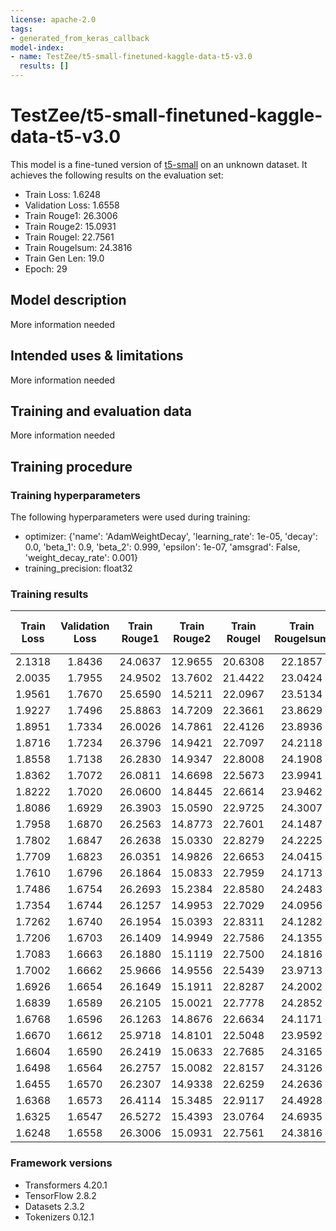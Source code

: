 ```yaml
---
license: apache-2.0
tags:
- generated_from_keras_callback
model-index:
- name: TestZee/t5-small-finetuned-kaggle-data-t5-v3.0
  results: []
---
```


<!-- This model card has been generated automatically according to the information Keras had access to. You should
probably proofread and complete it, then remove this comment. -->

# TestZee/t5-small-finetuned-kaggle-data-t5-v3.0

This model is a fine-tuned version of [t5-small](https://huggingface.co/t5-small) on an unknown dataset.
It achieves the following results on the evaluation set:
- Train Loss: 1.6248
- Validation Loss: 1.6558
- Train Rouge1: 26.3006
- Train Rouge2: 15.0931
- Train Rougel: 22.7561
- Train Rougelsum: 24.3816
- Train Gen Len: 19.0
- Epoch: 29

## Model description

More information needed

## Intended uses & limitations

More information needed

## Training and evaluation data

More information needed

## Training procedure

### Training hyperparameters

The following hyperparameters were used during training:
- optimizer: {'name': 'AdamWeightDecay', 'learning_rate': 1e-05, 'decay': 0.0, 'beta_1': 0.9, 'beta_2': 0.999, 'epsilon': 1e-07, 'amsgrad': False, 'weight_decay_rate': 0.001}
- training_precision: float32

### Training results

| Train Loss | Validation Loss | Train Rouge1 | Train Rouge2 | Train Rougel | Train Rougelsum | Train Gen Len | Epoch |
|:----------:|:---------------:|:------------:|:------------:|:------------:|:---------------:|:-------------:|:-----:|
| 2.1318     | 1.8436          | 24.0637      | 12.9655      | 20.6308      | 22.1857         | 19.0          | 0     |
| 2.0035     | 1.7955          | 24.9502      | 13.7602      | 21.4422      | 23.0424         | 19.0          | 1     |
| 1.9561     | 1.7670          | 25.6590      | 14.5211      | 22.0967      | 23.5134         | 19.0          | 2     |
| 1.9227     | 1.7496          | 25.8863      | 14.7209      | 22.3661      | 23.8629         | 19.0          | 3     |
| 1.8951     | 1.7334          | 26.0026      | 14.7861      | 22.4126      | 23.8936         | 19.0          | 4     |
| 1.8716     | 1.7234          | 26.3796      | 14.9421      | 22.7097      | 24.2118         | 19.0          | 5     |
| 1.8558     | 1.7138          | 26.2830      | 14.9347      | 22.8008      | 24.1908         | 19.0          | 6     |
| 1.8362     | 1.7072          | 26.0811      | 14.6698      | 22.5673      | 23.9941         | 19.0          | 7     |
| 1.8222     | 1.7020          | 26.0600      | 14.8445      | 22.6614      | 23.9462         | 19.0          | 8     |
| 1.8086     | 1.6929          | 26.3903      | 15.0590      | 22.9725      | 24.3007         | 19.0          | 9     |
| 1.7958     | 1.6870          | 26.2563      | 14.8773      | 22.7601      | 24.1487         | 19.0          | 10    |
| 1.7802     | 1.6847          | 26.2638      | 15.0330      | 22.8279      | 24.2225         | 19.0          | 11    |
| 1.7709     | 1.6823          | 26.0351      | 14.9826      | 22.6653      | 24.0415         | 19.0          | 12    |
| 1.7610     | 1.6796          | 26.1864      | 15.0833      | 22.7959      | 24.1713         | 19.0          | 13    |
| 1.7486     | 1.6754          | 26.2693      | 15.2384      | 22.8580      | 24.2483         | 19.0          | 14    |
| 1.7354     | 1.6744          | 26.1257      | 14.9953      | 22.7029      | 24.0956         | 19.0          | 15    |
| 1.7262     | 1.6740          | 26.1954      | 15.0393      | 22.8311      | 24.1282         | 19.0          | 16    |
| 1.7206     | 1.6703          | 26.1409      | 14.9949      | 22.7586      | 24.1355         | 19.0          | 17    |
| 1.7083     | 1.6663          | 26.1880      | 15.1119      | 22.7500      | 24.1816         | 19.0          | 18    |
| 1.7002     | 1.6662          | 25.9666      | 14.9556      | 22.5439      | 23.9713         | 19.0          | 19    |
| 1.6926     | 1.6654          | 26.1649      | 15.1911      | 22.8287      | 24.2002         | 19.0          | 20    |
| 1.6839     | 1.6589          | 26.2105      | 15.0021      | 22.7778      | 24.2852         | 19.0          | 21    |
| 1.6768     | 1.6596          | 26.1263      | 14.8676      | 22.6634      | 24.1171         | 19.0          | 22    |
| 1.6670     | 1.6612          | 25.9718      | 14.8101      | 22.5048      | 23.9592         | 19.0          | 23    |
| 1.6604     | 1.6590          | 26.2419      | 15.0633      | 22.7685      | 24.3165         | 19.0          | 24    |
| 1.6498     | 1.6564          | 26.2757      | 15.0082      | 22.8157      | 24.3126         | 19.0          | 25    |
| 1.6455     | 1.6570          | 26.2307      | 14.9338      | 22.6259      | 24.2636         | 19.0          | 26    |
| 1.6368     | 1.6573          | 26.4114      | 15.3485      | 22.9117      | 24.4928         | 19.0          | 27    |
| 1.6325     | 1.6547          | 26.5272      | 15.4393      | 23.0764      | 24.6935         | 19.0          | 28    |
| 1.6248     | 1.6558          | 26.3006      | 15.0931      | 22.7561      | 24.3816         | 19.0          | 29    |


### Framework versions

- Transformers 4.20.1
- TensorFlow 2.8.2
- Datasets 2.3.2
- Tokenizers 0.12.1
